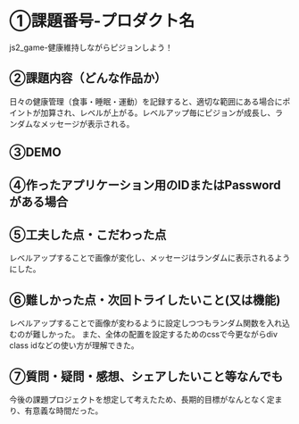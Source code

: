 # ①課題番号-プロダクト名
js2_game-健康維持しながらピジョンしよう！

## ②課題内容（どんな作品か）
日々の健康管理（食事・睡眠・運動）を記録すると、適切な範囲にある場合にポイントが加算され、レベルが上がる。レベルアップ毎にピジョンが成長し、ランダムなメッセージが表示される。

## ③DEMO

## ④作ったアプリケーション用のIDまたはPasswordがある場合

## ⑤工夫した点・こだわった点
レベルアップすることで画像が変化し、メッセージはランダムに表示されるようにした。

## ⑥難しかった点・次回トライしたいこと(又は機能)
レベルアップすることで画像が変わるように設定しつつもランダム関数を入れ込むのが難しかった。
また、全体の配置を設定するためのcssで今更ながらdiv class idなどの使い方が理解できた。

## ⑦質問・疑問・感想、シェアしたいこと等なんでも
今後の課題プロジェクトを想定して考えたため、長期的目標がなんとなく定まり、有意義な時間だった。
